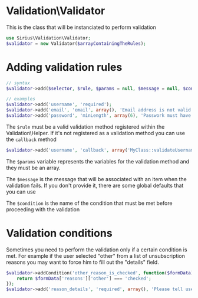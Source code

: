 Validation\Validator
=======

This is the class that will be instanciated to perform validation

```php
use Sirius\Validation\Validator;
$validator = new Validator($arrayContainingTheRules);
```

Adding validation rules
=====
```php
// syntax
$validator->add($selector, $rule, $params = null, $message = null, $condition = null);

// examples
$validator->add('username', 'required');
$validator->add('email', 'email', array(), 'Email address is not valid');
$validator->add('password', 'minLength', array(6), 'Passwork must have at least 6 characters');
```

The <code>$rule</code> must be a valid validation method registered within the Validation\Helper.
If it's not registered as a validation method you can use the <code>callback</code> method

```php
$validator->add('username', 'callback', array('MyClass::validateUsername'), 'Username is already taken');
```

The <code>$params</code> variable represents the variables for the validation method and they must be an array.

The <code>$message</code> is the message that will be associated with an item when the validation fails. 
If you don't provide it, there are some global defaults that you can use

The <code>$condition</code> is the name of the condition that must be met before proceeding with the validation

Validation conditions
=====
Sometimes you need to perform the validation only if a certain condition is met. 
For example if the user selected "other" from a list of unsubscription reasons you may want to force him to fill out the "details" field.

```php
$validator->addCondition('other_reason_is_checked', function($formData){
	return $formData['reasons']['other'] === 'checked';
});
$validator->add('reason_details', 'required', array(), 'Please tell use more about why you want to unsubscribe', 'other_reason_is_checked');
```
